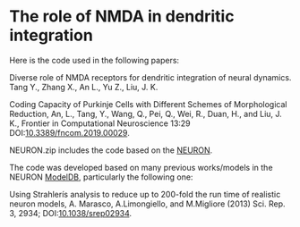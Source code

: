 # The role of NMDA in dendritic integration

Here is the code used in the following papers:

Diverse role of NMDA receptors for dendritic integration of neural dynamics. Tang Y., Zhang X., An L., Yu Z., Liu, J. K.

Coding Capacity of Purkinje Cells with Different Schemes of Morphological Reduction, An, L., Tang, Y., Wang, Q., Pei, Q., Wei, R., Duan, H., and Liu, J. K., Frontier in Computational Neuroscience 13:29 DOI:[10.3389/fncom.2019.00029](https://www.frontiersin.org/articles/10.3389/fncom.2019.00029/full).

NEURON.zip includes the code based on the [NEURON](https://neuron.yale.edu/neuron/). 

The code was developed based on many previous works/models in the NEURON [ModelDB](https://senselab.med.yale.edu/modeldb), particularly the following one: 

Using Strahlerís analysis to reduce up to 200-fold the run time of realistic neuron models, A. Marasco, A.Limongiello, and M.Migliore
(2013) Sci. Rep. 3, 2934; DOI:[10.1038/srep02934](https://doi.org/10.1038/srep02934).



